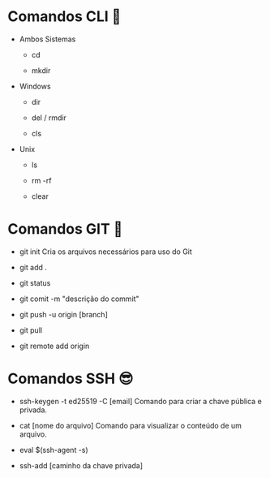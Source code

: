 # Comandos CLI :runner:

- Ambos Sistemas 

  - cd

  - mkdir

    

- Windows

  - dir

  - del / rmdir
  - cls

- Unix

  - ls

  - rm -rf
  - clear



# Comandos GIT :dancer:

- git init
  Cria os arquivos necessários para uso do Git

- git add .

- git status

- git comit -m "descrição do commit"

- git push -u origin [branch]

- git pull 

- git remote add origin

  

# Comandos SSH :sunglasses:

- ssh-keygen -t ed25519 -C [email]
  Comando para criar a chave pública e privada.

- cat [nome do arquivo]
  Comando para visualizar o conteúdo de um arquivo.

- eval $(ssh-agent -s)
- ssh-add [caminho da chave privada]



